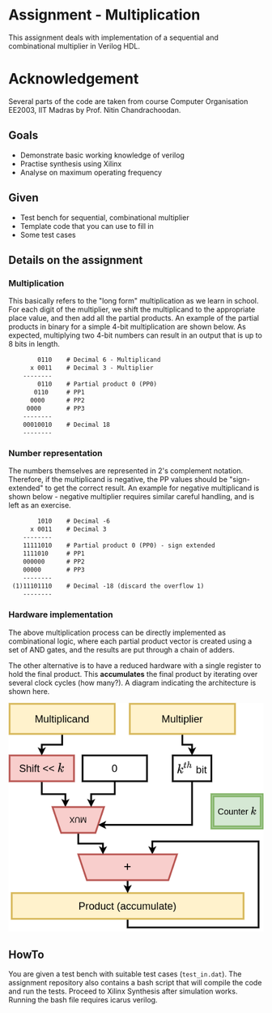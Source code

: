# Assignment - Multiplication

This assignment deals with implementation of a sequential and combinational multiplier in Verilog HDL.  

# Acknowledgement

Several parts of the code are taken from course Computer Organisation EE2003, IIT Madras by Prof. Nitin Chandrachoodan.

## Goals

- Demonstrate basic working knowledge of verilog
- Practise synthesis using Xilinx 
- Analyse on maximum operating frequency 

## Given

- Test bench for sequential, combinational multiplier 
- Template code that you can use to fill in
- Some test cases

## Details on the assignment

### Multiplication

This basically refers to the "long form" multiplication as we learn in school.  For each digit of the multiplier, we shift the multiplicand to the appropriate place value, and then add all the partial products.  An example of the partial products in binary for a simple 4-bit multiplication are shown below.  As expected, multiplying two 4-bit numbers can result in an output that is up to 8 bits in length.  

```
        0110    # Decimal 6 - Multiplicand
      x 0011    # Decimal 3 - Multiplier
    --------
        0110    # Partial product 0 (PP0)
       0110     # PP1
      0000      # PP2 
     0000       # PP3
    --------
    00010010    # Decimal 18
    --------
```

### Number representation

The numbers themselves are represented in 2's complement notation.  Therefore, if the multiplicand is negative, the PP values should be "sign-extended" to get the correct result.  An example for negative multiplicand is shown below - negative multiplier requires similar careful handling, and is left as an exercise.

```
        1010    # Decimal -6
      x 0011    # Decimal 3
    --------
    11111010    # Partial product 0 (PP0) - sign extended
    1111010     # PP1
    000000      # PP2 
    00000       # PP3
    --------
 (1)11101110    # Decimal -18 (discard the overflow 1)
    --------
```

### Hardware implementation

The above multiplication process can be directly implemented as combinational logic, where each partial product vector is created using a set of AND gates, and the results are put through a chain of adders.

The other alternative is to have a reduced hardware with a single register to hold the final product.  This **accumulates** the final product by iterating over several clock cycles (how many?).  A diagram indicating the architecture is shown here.

![Sequential Multiplier](./fig/seqmult.png)


## HowTo

You are given a test bench with suitable test cases (`test_in.dat`).  The assignment repository also contains a bash script that will compile the code and run the tests. Proceed to Xilinx Synthesis after simulation works. Running the bash file requires icarus verilog. 
